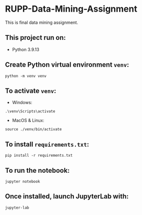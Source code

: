 # RUPP-Data-Mining-Assignment
This is final data mining assignment.

## This project run on:
- Python 3.9.13

## Create Python virtual environment `venv`:
```
python -m venv venv
```

## To activate `venv`:
- Windows:
```
.\venv\Scripts\activate
```

- MacOS & Linux:
```
source ./venv/bin/activate
```

## To install `requirements.txt`:
```
pip install -r requirements.txt
```

## To run the notebook:
```
jupyter notebook
```

## Once installed, launch JupyterLab with:
```
jupyter-lab
```
